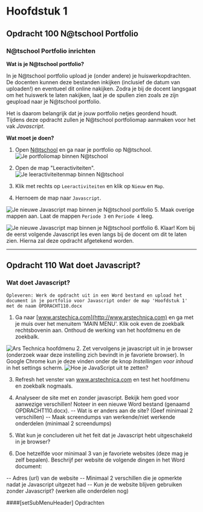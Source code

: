 ﻿# Hoofdstuk 1

## Opdracht 100 N@tschool Portfolio

### N@tschool Portfolio inrichten

**Wat is je N@tschool portfolio?**

In je N@tschool portfolio upload je (onder andere) je huiswerkopdrachten. 
De docenten kunnen deze bestanden inkijken (inclusief de datum van uploaden!) en eventueel dit online nakijken. Zodra je bij de docent langsgaat om het huiswerk te laten nakijken, laat je de spullen zien zoals ze zijn geupload naar je N@tschool portfolio.

Het is daarom belangrijk dat je jouw portfolio netjes geordend houdt. Tijdens deze opdracht zullen je N@tschool portfoliomap aanmaken voor het vak *Javascript*.

**Wat moet je doen?**

1. Open <a href="https://elo.kw1c.nl" target="_blank">N@tschool</a> en ga naar je portfolio op N@tschool.
![Je portfoliomap binnen N@tschool](https://raw.githubusercontent.com/ictacademiekw1c/opdrachten-repository/master/javascript/productie/afbeeldingen/Opdracht100-1.png)

2. Open de map "Leeractiviteiten".
![Je leeractiviteitenmap binnen N@tschool](https://raw.githubusercontent.com/ictacademiekw1c/opdrachten-repository/master/javascript/productie/afbeeldingen/Opdracht100-2.png)

3. Klik met rechts op ``Leeractiviteiten`` en klik op ``Nieuw`` en ``Map``.

4. Hernoem de map naar ``Javascript``.

![Je nieuwe Javascript map binnen je N@tschool portfolio](https://raw.githubusercontent.com/ictacademiekw1c/opdrachten-repository/master/javascript/productie/afbeeldingen/Opdracht100-3.png)
5. Maak overige mappen aan. Laat de mappen ``Periode 3`` en ``Periode 4`` leeg.

![Je nieuwe Javascript map binnen je N@tschool portfolio](https://raw.githubusercontent.com/ictacademiekw1c/opdrachten-repository/master/javascript/productie/afbeeldingen/Opdracht100-4.png)
6. Klaar! Kom bij de eerst volgende Javascript les even langs bij de docent om dit te laten zien. Hierna zal deze opdracht afgetekend worden.

---

## Opdracht 110 Wat doet Javascript?

### Wat doet Javascript?

``Opleveren: Werk de opdracht uit in een Word bestand en upload het document in je portfolio voor Javascript onder de map 'Hoofdstuk 1' met de naam OPDRACHT110.docx``

1. Ga naar [www.arstechica.com](http://www.arstechnica.com) en ga met je muis over het menuitem 'MAIN MENU'. Klik ook even de zoekbalk rechtsbovenin aan. Onthoud de werking van het hoofdmenu en de zoekbalk.

![Ars Technica hoofdmenu](https://raw.githubusercontent.com/ictacademiekw1c/opdrachten-repository/master/javascript/productie/afbeeldingen/opdracht100.png "Ars Technica hoofdmenu")
2. Zet vervolgens je javascript uit in je browser (onderzoek waar deze instelling zich bevindt in je favoriete browser). In Google Chrome kun je deze vinden onder de knop *Instellingen voor inhoud* in het settings scherm.
![Hoe je JavaScript uit te zetten?](https://raw.githubusercontent.com/ictacademiekw1c/opdrachten-repository/master/javascript/productie/afbeeldingen/opdracht100_2.png "Hoe je JavaScript uit te zetten?") 

3. Refresh het venster van www.arstechnica.com en test het hoofdmenu en zoekbalk nogmaals.

4. Analyseer de site met en zonder javascript. Bekijk hem goed voor aanwezige verschillen!
Noteer in een nieuwe Word bestand (genaamd OPDRACHT110.docx).
-- Wat is er anders aan de site? (Geef minimaal 2 verschillen)
-- Maak screendumps van werkende/niet werkende onderdelen (minimaal 2 screendumps)

5. Wat kun je concluderen uit het feit dat je Javascript hebt uitgeschakeld in je browser?

6. Doe hetzelfde voor minimaal 3 van je favoriete websites (deze mag je zelf bepalen).
Beschrijf per website de volgende dingen in het Word document:

-- Adres (url) van de website
-- Minimaal 2 verschillen die je opmerkte nadat je Javascript uitgezet had
-- Kun je de website blijven gebruiken zonder Javascript? (werken alle onderdelen nog)



####[setSubMenuHeader] Opdrachten
